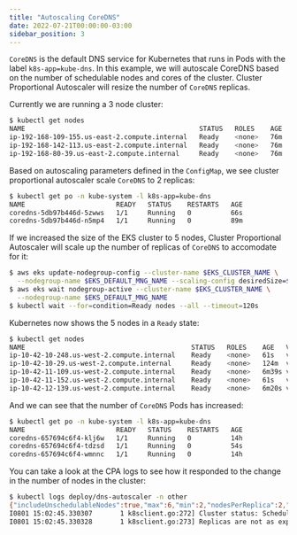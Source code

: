 ```yaml
---
title: "Autoscaling CoreDNS"
date: 2022-07-21T00:00:00-03:00
sidebar_position: 3
---
```


`CoreDNS` is the default DNS service for Kubernetes that runs in Pods with the label `k8s-app=kube-dns`. In this example, we will autoscale CoreDNS based on the number of schedulable nodes and cores of the cluster. Cluster Proportional Autoscaler will resize the number of `CoreDNS` replicas.

Currently we are running a 3 node cluster:

```bash
$ kubectl get nodes
NAME                                            STATUS   ROLES    AGE   VERSION
ip-192-168-109-155.us-east-2.compute.internal   Ready    <none>   76m   v1.23.9-eks-810597c
ip-192-168-142-113.us-east-2.compute.internal   Ready    <none>   76m   v1.23.9-eks-810597c
ip-192-168-80-39.us-east-2.compute.internal     Ready    <none>   76m   v1.23.9-eks-810597c
```

Based on autoscaling parameters defined in the `ConfigMap`, we see cluster proportional autoscaler scale `CoreDNS` to 2 replicas:

```bash
$ kubectl get po -n kube-system -l k8s-app=kube-dns
NAME                       READY   STATUS    RESTARTS   AGE
coredns-5db97b446d-5zwws   1/1     Running   0          66s
coredns-5db97b446d-n5mp4   1/1     Running   0          89m
```

If we increased the size of the EKS cluster to 5 nodes, Cluster Proportional Autoscaler will scale up the number of replicas of `CoreDNS` to accomodate for it:

```bash hook=cpa-pod-scaleout timeout=300
$ aws eks update-nodegroup-config --cluster-name $EKS_CLUSTER_NAME \
  --nodegroup-name $EKS_DEFAULT_MNG_NAME --scaling-config desiredSize=$(($EKS_DEFAULT_MNG_DESIRED+2))
$ aws eks wait nodegroup-active --cluster-name $EKS_CLUSTER_NAME \
  --nodegroup-name $EKS_DEFAULT_MNG_NAME
$ kubectl wait --for=condition=Ready nodes --all --timeout=120s
```

Kubernetes now shows the 5 nodes in a `Ready` state:

```bash
$ kubectl get nodes
NAME                                          STATUS   ROLES    AGE   VERSION
ip-10-42-10-248.us-west-2.compute.internal    Ready    <none>   61s   v1.23.9-eks-810597c
ip-10-42-10-29.us-west-2.compute.internal     Ready    <none>   124m  v1.23.9-eks-810597c
ip-10-42-11-109.us-west-2.compute.internal    Ready    <none>   6m39s v1.23.9-eks-810597c
ip-10-42-11-152.us-west-2.compute.internal    Ready    <none>   61s   v1.23.9-eks-810597c
ip-10-42-12-139.us-west-2.compute.internal    Ready    <none>   6m20s v1.23.9-eks-810597c
```

And we can see that the number of `CoreDNS` Pods has increased:

```bash
$ kubectl get po -n kube-system -l k8s-app=kube-dns
NAME                       READY   STATUS    RESTARTS   AGE
coredns-657694c6f4-klj6w   1/1     Running   0          14h
coredns-657694c6f4-tdzsd   1/1     Running   0          54s
coredns-657694c6f4-wmnnc   1/1     Running   0          14h
```

You can take a look at the CPA logs to see how it responded to the change in the number of nodes in the cluster:

```bash
$ kubectl logs deploy/dns-autoscaler -n other
{"includeUnschedulableNodes":true,"max":6,"min":2,"nodesPerReplica":2,"preventSinglePointFailure":true}
I0801 15:02:45.330307       1 k8sclient.go:272] Cluster status: SchedulableNodes[1], SchedulableCores[2]
I0801 15:02:45.330328       1 k8sclient.go:273] Replicas are not as expected : updating replicas from 2 to 3
```
